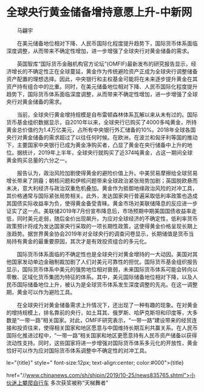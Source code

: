 # 全球央行黄金储备增持意愿上升-中新网

　　马翩宇

　　在美元储备地位相对下降、人民币国际化程度提升趋势下，国际货币体系面临深度调整，从而带来不确定性增加，进一步增强了全球央行对黄金储备的需求。

　　英国智库“国际货币金融机构官方论坛”(OMFIF)最新发布的研究报告显示，经济增长的不确定性正在全球蔓延，黄金作为传统避险资产正成为全球央行调整储备资产配置的理想选择。因此，中央银行和主权基金可能将在未来逐步提升黄金在其资产持有组合中的比重。同时，在美元储备地位相对下降、人民币国际化程度提升趋势下，国际货币体系面临深度调整，从而带来不确定性增加，进一步增强了全球央行对黄金储备的需求。

　　当前，全球央行黄金增持规模是自布雷顿森林体系瓦解以来从未有过的。国际货币基金组织数据显示，自2010年以来，全球央行已购买了4000多吨黄金，所持黄金总价值约为1.4万亿美元，占所有中央银行外汇储备的10%。2018年全球各国央行对黄金储备的需求超过了以往任何时候。在欧洲，在波兰和匈牙利等国的推动下，主要国家中央银行已成为黄金净购买者，凸显了黄金在央行储备中上升的地位。据统计，2019年上半年，全球央行就购买了近374吨黄金，占这一期间全球黄金购买总量的六分之一。

　　报告认为，政治风险加剧使得黄金的避险价值上升。中美贸易摩擦给全球贸易增长带来了阴霾；朝核问题和伊核问题带来全球政治紧张局势加剧；英国脱欧悬而未决，意大利经济与政治双重危机叠加。黄金作为抵御地缘政治风险的对冲工具，其价格通常与国际紧张局势相关。此外，发达国家央行普遍采取低利率政策也造成其国债实际收益率为负，使得黄金备受青睐。黄金市场对美联储降息的反应进一步证实了这一点。美联储2019年7月份宣布降息后，市场预期中期美国国债收益率走低，同时美元走弱，随后金价出现飙升。为应对全球经济的不确定性，低利率货币政策预计将成为发达国家央行采取的一项长期性政策，这使得黄金价格呈现长期上涨趋势。据世界黄金协会2019年对全球央行的调查问卷显示，长期储值是货币当局持有黄金的最重要原因，其次才是有效投资组合的多元化。

　　国际货币体系面临的不确定性也是全球央行对黄金增持的一大动因。美国对其他国家发动单边金融制裁加剧了人们对美元可靠性的担忧。国际货币基金组织报告显示，国际货币体系中美元的强势地位相对衰弱，未来国际货币体系可能会转向以零散、区域化货币集团为特征的体系。其中，美元国际储备地位相对下降，以及人民币国际储备地位上升，被认为是全球货币体系发生深度调整的先兆。在这一调整期，黄金可以作为避险工具。

　　在全球央行对黄金储备需求上升情况下，还出现了一种有趣的现象。在对黄金的增持规模上，排名靠前的央行，如土耳其、俄罗斯、哈萨克斯坦和印度等，大多数是“一带一路”相关国家。对此，OMFIF研究表示，“一带一路”建设带来的经贸连接和投资往来，使得相关国家和地区愿意与中国维持长期互利共赢关系。在人民币国际化推进过程中，“一带一路”相关国家和地区更愿意持有人民币资产储备以获得流动性支持。同时，这些国家将进一步增强对国际货币体系多元化的开放性，黄金恰好可以作为应对国际货币体系调整中不确定性的对冲工具。

le="{title}" style=" font-size:12px; text-align:center; color:#000">{title}

href="//www.chinanews.com/sh/shipin/2019/10-25/news835765.shtml">小伙迷上攀爬自行车 多次获奖被称“天梯舞者”
